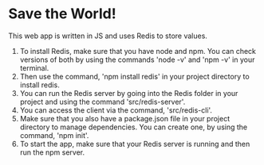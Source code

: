 # Save the World!

This web app is written in JS and uses Redis to store values.
1. To install Redis, make sure that you have node and npm.  You can check versions of both by using the commands 'node -v' and 'npm -v' in your terminal.
2. Then use the command, 'npm install redis' in your project directory to install redis.
3. You can run the Redis server by going into the Redis folder in your project and using the command 'src/redis-server'.
4. You can access the client via the command, 'src/redis-cli'.
5. Make sure that you also have a package.json file in your project directory to manage dependencies.  You can create one, by using the command, 'npm init'.
6. To start the app, make sure that your Redis server is running and then run the npm server.
